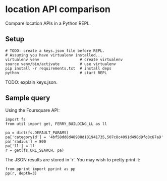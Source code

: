 # location API comparison
Compare location APIs in a Python REPL.

## Setup

    # TODO: create a keys.json file before REPL.
    # Assuming you have virtualenv installed...
    virtualenv venv                  # create virtualenv
    source venv/bin/activate         # use virtualenv
    pip install -r requirements.txt  # install deps
    python                           # start REPL

TODO: explain keys.json.

## Sample query
Using the Foursquare API:

    import fs
    from util import get, FERRY_BUILDING_LL as ll

    pa = dict(fs.DEFAULT_PARAMS)
    pa['categoryId'] = '4bf58dd8d48988d181941735,507c8c4091d498d9fc8c67a9'
    pa['radius'] = 800
    pa['ll'] = ll
    r = get(fs.URL_SEARCH, pa)

The JSON results are stored in 'r'. You may wish to pretty print it:

    from pprint import pprint as pp
    pp(r, depth=3)
